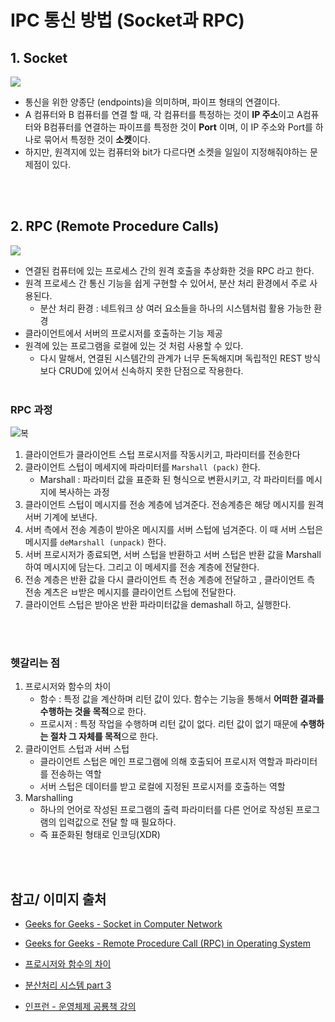 # IPC 통신 방법 (Socket과 RPC)

## 1. Socket

![](https://media.geeksforgeeks.org/wp-content/uploads/20200509144309/1406-4.png)

- 통신을 위한 양종단 (endpoints)을 의미하며, 파이프 형태의 연결이다.
- A 컴퓨터와 B 컴퓨터를 연결 할 때, 각 컴퓨터를 특정하는 것이 **IP 주소**이고 A컴퓨터와 B컴퓨터를 연결하는 파이프를 특정한 것이 **Port** 이며, 이 IP 주소와 Port를 하나로 묶어서 특정한 것이 **소켓**이다.
- 하지만, 원격지에 있는 컴퓨터와 bit가 다르다면 소켓을 일일이 지정해줘야하는 문제점이 있다.

<br/>

<br/>

## 2. RPC (Remote Procedure Calls)

![](https://media.geeksforgeeks.org/wp-content/uploads/operating-system-remote-procedure-call-1.png)

- 연결된 컴퓨터에 있는 프로세스 간의 원격 호출을 추상화한 것을 RPC 라고 한다.
- 원격 프로세스 간 통신 기능을 쉽게 구현할 수 있어서, 분산 처리 환경에서 주로 사용된다.
  - 분산 처리 환경 : 네트워크 상 여러 요소들을 하나의 시스템처럼 활용 가능한 환경
- 클라이언트에서 서버의 프로시저를 호출하는 기능 제공
- 원격에 있는 프로그램을 로컬에 있는 것 처럼 사용할 수 있다.
  - 다시 말해서, 연결된 시스템간의 관계가 너무 돈독해지며 독립적인 REST 방식보다 CRUD에 있어서 신속하지 못한 단점으로 작용한다.
    <br/>
    <br/>

### RPC 과정

![복](https://media.geeksforgeeks.org/wp-content/uploads/operating-system-remote-call-procedure-working.png)

1. 클라이언트가 클라이언트 스텁 프로시저를 작동시키고, 파라미터를 전송한다
2. 클라이언트 스텁이 메세지에 파라미터를 `Marshall (pack)` 한다.
   - Marshall : 파라미터 값을 표준화 된 형식으로 변환시키고, 각 파라미터를 메시지에 복사하는 과정
3. 클라이언트 스텁이 메시지를 전송 계층에 넘겨준다. 전송계층은 해당 메시지를 원격 서버 기계에 보낸다.
4. 서버 측에서 전송 계층이 받아온 메시지를 서버 스텁에 넘겨준다. 이 때 서버 스텁은 메시지를 `deMarshall (unpack)` 한다.
5. 서버 프로시저가 종료되면, 서버 스텁을 반환하고 서버 스텁은 반환 값을 Marshall 하여 메시지에 담는다. 그리고 이 메세지를 전송 계층에 전달한다.
6. 전송 계층은 반환 값을 다시 클라이언트 측 전송 계층에 전달하고 , 클라이언트 측 전송 계츠은 ㅂ받은 메시지를 클라이언트 스텁에 전달한다.
7. 클라이언트 스텁은 받아온 반환 파라미터값을 demashall 하고, 실행한다.

<br/>
<br/>

### 헷갈리는 점

1. 프로시저와 함수의 차이
   - 함수 : 특정 값을 계산하며 리턴 값이 있다. 함수는 기능을 통해서 **어떠한 결과를 수행하는 것을 목적**으로 한다.
   - 프로시저 : 특정 작업을 수행하며 리턴 값이 없다. 리턴 값이 없기 때문에 **수행하는 절차 그 자체를 목적**으로 한다.
2. 클라이언트 스텁과 서버 스텁
   - 클라이언트 스텁은 메인 프로그램에 의해 호출되어 프로시저 역할과 파라미터를 전송하는 역할
   - 서버 스텁은 데이터를 받고 로컬에 지정된 프로시저를 호출하는 역할
3. Marshalling
   - 하나의 언어로 작성된 프로그램의 출력 파라미터를 다른 언어로 작성된 프로그램의 입력값으로 전달 할 때 필요하다.
   - 즉 표준화된 형태로 인코딩(XDR)

<br/>
<br/>

## 참고/ 이미지 출처

- [Geeks for Geeks - Socket in Computer Network](https://www.geeksforgeeks.org/socket-in-computer-network/)

- [Geeks for Geeks - Remote Procedure Call (RPC) in Operating System ](https://www.geeksforgeeks.org/remote-procedure-call-rpc-in-operating-system/)

- [프로시저와 함수의 차이](https://m.blog.naver.com/PostView.naver?isHttpsRedirect=true&blogId=jyh0841&logNo=220332324511)

- [분산처리 시스템 part 3](https://myondal.tistory.com/33)
- [인프런 - 운영체제 공룡책 강의](https://www.inflearn.com/course/%EC%9A%B4%EC%98%81%EC%B2%B4%EC%A0%9C-%EA%B3%B5%EB%A3%A1%EC%B1%85-%EC%A0%84%EA%B3%B5%EA%B0%95%EC%9D%98/dashboard)
